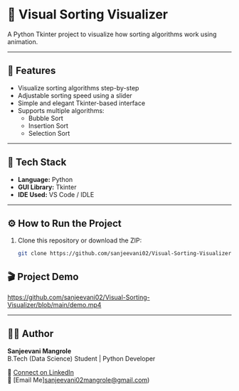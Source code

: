 # 🎨 Visual Sorting Visualizer

A Python Tkinter project to visualize how sorting algorithms work using animation.

---

## 🚀 Features
- Visualize sorting algorithms step-by-step  
- Adjustable sorting speed using a slider  
- Simple and elegant Tkinter-based interface  
- Supports multiple algorithms:  
  - Bubble Sort  
  - Insertion Sort  
  - Selection Sort  

---

## 🧠 Tech Stack
- **Language:** Python  
- **GUI Library:** Tkinter  
- **IDE Used:** VS Code / IDLE  

---

## ⚙️ How to Run the Project
1. Clone this repository or download the ZIP:
   ```bash
   git clone https://github.com/sanjeevani02/Visual-Sorting-Visualizer.git

## 🎬 Project Demo

https://github.com/sanjeevani02/Visual-Sorting-Visualizer/blob/main/demo.mp4

---

## 👩‍💻 Author

**Sanjeevani Mangrole**  
B.Tech (Data Science) Student | Python Developer  

📧 [Connect on LinkedIn](https://www.linkedin.com/in/sanjeevani-mangrole-72b616311)  
📩 [Email Me]sanjeevani02mangrole@gmail.com)

